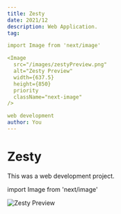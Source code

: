```yaml
---
title: Zesty
date: 2021/12
description: Web Application.
tag: 

import Image from 'next/image'

<Image
  src="/images/zestyPreview.png"
  alt="Zesty Preview"
  width={637.5}
  height={850}
  priority
  className="next-image"
/>

web development
author: You
---
```


# Zesty

This was a web development project.

import Image from 'next/image'

<Image
  src="/images/zestyPreview.png"
  alt="Zesty Preview"
  width={637.5}
  height={850}
  priority
  className="next-image"
/>